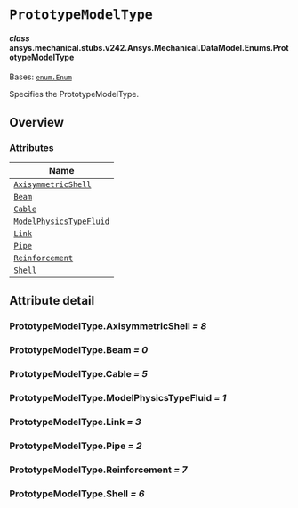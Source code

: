 # `PrototypeModelType`



#### *class* ansys.mechanical.stubs.v242.Ansys.Mechanical.DataModel.Enums.PrototypeModelType

Bases: [`enum.Enum`](https://docs.python.org/3/library/enum.html#enum.Enum)

Specifies the PrototypeModelType.

<!-- !! processed by numpydoc !! -->

<a id="overview"></a>

## Overview

### Attributes

| Name |
| ---------------------------------------------------------------------- |
| [`AxisymmetricShell`](#PrototypeModelType.AxisymmetricShell) |
| [`Beam`](#PrototypeModelType.Beam) |
| [`Cable`](#PrototypeModelType.Cable) |
| [`ModelPhysicsTypeFluid`](#PrototypeModelType.ModelPhysicsTypeFluid) |
| [`Link`](#PrototypeModelType.Link) |
| [`Pipe`](#PrototypeModelType.Pipe) |
| [`Reinforcement`](#PrototypeModelType.Reinforcement) |
| [`Shell`](#PrototypeModelType.Shell) |

<a id="attribute-detail"></a>

## Attribute detail

<a id="PrototypeModelType.AxisymmetricShell"></a>

### PrototypeModelType.AxisymmetricShell *= 8*

<a id="PrototypeModelType.Beam"></a>

### PrototypeModelType.Beam *= 0*

<a id="PrototypeModelType.Cable"></a>

### PrototypeModelType.Cable *= 5*

<a id="PrototypeModelType.ModelPhysicsTypeFluid"></a>

### PrototypeModelType.ModelPhysicsTypeFluid *= 1*

<a id="PrototypeModelType.Link"></a>

### PrototypeModelType.Link *= 3*

<a id="PrototypeModelType.Pipe"></a>

### PrototypeModelType.Pipe *= 2*

<a id="PrototypeModelType.Reinforcement"></a>

### PrototypeModelType.Reinforcement *= 7*

<a id="PrototypeModelType.Shell"></a>

### PrototypeModelType.Shell *= 6*


